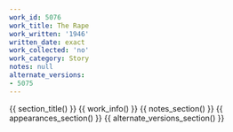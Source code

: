 ```yaml
---
work_id: 5076
work_title: The Rape
work_written: '1946'
written_date: exact
work_collected: 'no'
work_category: Story
notes: null
alternate_versions:
- 5075
---
```


{{ section_title() }}
{{ work_info() }}
{{ notes_section() }}
{{ appearances_section() }}
{{ alternate_versions_section() }}